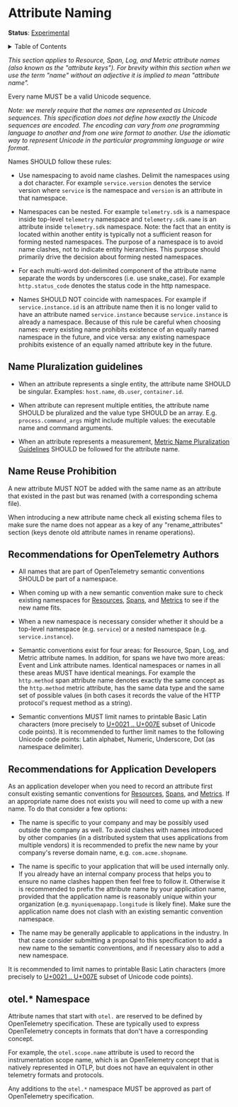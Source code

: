 # Attribute Naming

**Status**: [Experimental](../document-status.md)

<details>
<summary>Table of Contents</summary>

<!-- toc -->

- [Name Pluralization guidelines](#name-pluralization-guidelines)
- [Name Reuse Prohibition](#name-reuse-prohibition)
- [Recommendations for OpenTelemetry Authors](#recommendations-for-opentelemetry-authors)
- [Recommendations for Application Developers](#recommendations-for-application-developers)
- [otel.* Namespace](#otel-namespace)

<!-- tocstop -->

</details>

_This section applies to Resource, Span, Log, and Metric attribute names (also
known as the "attribute keys"). For brevity within this section when we use the
term "name" without an adjective it is implied to mean "attribute name"._

Every name MUST be a valid Unicode sequence.

_Note: we merely require that the names are represented as Unicode sequences.
This specification does not define how exactly the Unicode sequences are
encoded. The encoding can vary from one programming language to another and from
one wire format to another. Use the idiomatic way to represent Unicode in the
particular programming language or wire format._

Names SHOULD follow these rules:

- Use namespacing to avoid name clashes. Delimit the namespaces using a dot
  character. For example `service.version` denotes the service version where
  `service` is the namespace and `version` is an attribute in that namespace.

- Namespaces can be nested. For example `telemetry.sdk` is a namespace inside
  top-level `telemetry` namespace and `telemetry.sdk.name` is an attribute
  inside `telemetry.sdk` namespace.
  Note: the fact that an entity is located within another entity is typically
  not a sufficient reason for forming nested namespaces. The purpose of a
  namespace is to avoid name clashes, not to indicate entity hierarchies. This
  purpose should primarily drive the decision about forming nested namespaces.

- For each multi-word dot-delimited component of the attribute name separate the
  words by underscores (i.e. use snake_case). For example `http.status_code`
  denotes the status code in the http namespace.

- Names SHOULD NOT coincide with namespaces. For example if
  `service.instance.id` is an attribute name then it is no longer valid to have
  an attribute named `service.instance` because `service.instance` is already a
  namespace. Because of this rule be careful when choosing names: every existing
  name prohibits existence of an equally named namespace in the future, and vice
  versa: any existing namespace prohibits existence of an equally named
  attribute key in the future.

## Name Pluralization guidelines

- When an attribute represents a single entity, the attribute name SHOULD be singular.
  Examples: `host.name`, `db.user`, `container.id`.

- When attribute can represent multiple entities, the attribute name SHOULD be pluralized
  and the value type SHOULD be an array. E.g. `process.command_args` might include multiple
  values: the executable name and command arguments.

- When an attribute represents a measurement,
  [Metric Name Pluralization Guidelines](../metrics/semantic_conventions/README.md#pluralization)
  SHOULD be followed for the attribute name.

## Name Reuse Prohibition

A new attribute MUST NOT be added with the same name as an attribute that
existed in the past but was renamed (with a corresponding schema file).

When introducing a new attribute name check all existing schema files to make
sure the name does not appear as a key of any "rename_attributes" section (keys
denote old attribute names in rename operations).

## Recommendations for OpenTelemetry Authors

- All names that are part of OpenTelemetry semantic conventions SHOULD be part
  of a namespace.

- When coming up with a new semantic convention make sure to check existing
  namespaces for
  [Resources](../resource/semantic_conventions/README.md),
  [Spans](../trace/semantic_conventions/README.md),
  and
  [Metrics](../metrics/semantic_conventions/README.md)
  to see if the new name fits.

- When a new namespace is necessary consider whether it should be a top-level
  namespace (e.g. `service`) or a nested namespace (e.g. `service.instance`).

- Semantic conventions exist for four areas: for Resource, Span, Log, and Metric
  attribute names. In addition, for spans we have two more areas: Event and Link
  attribute names. Identical namespaces or names in all these areas MUST have
  identical meanings. For example the `http.method` span attribute name denotes
  exactly the same concept as the `http.method` metric attribute, has the same
  data type and the same set of possible values (in both cases it records the
  value of the HTTP protocol's request method as a string).

- Semantic conventions MUST limit names to printable Basic Latin characters
  (more precisely to
  [U+0021 .. U+007E](https://en.wikipedia.org/wiki/Basic_Latin_(Unicode_block)#Table_of_characters)
  subset of Unicode code points). It is recommended to further limit names to
  the following Unicode code points: Latin alphabet, Numeric, Underscore, Dot
  (as namespace delimiter).

## Recommendations for Application Developers

As an application developer when you need to record an attribute first consult
existing semantic conventions for
[Resources](../resource/semantic_conventions/README.md),
[Spans](../trace/semantic_conventions/README.md),
and
[Metrics](../metrics/semantic_conventions/README.md).
If an appropriate name does not exists you will need to come up with a new name.
To do that consider a few options:

- The name is specific to your company and may be possibly used outside the
  company as well. To avoid clashes with names introduced by other companies (in
  a distributed system that uses applications from multiple vendors) it is
  recommended to prefix the new name by your company's reverse domain name, e.g.
  `com.acme.shopname`.

- The name is specific to your application that will be used internally only. If
  you already have an internal company process that helps you to ensure no name
  clashes happen then feel free to follow it. Otherwise it is recommended to
  prefix the attribute name by your application name, provided that
  the application name is reasonably unique within your organization (e.g.
  `myuniquemapapp.longitude` is likely fine). Make sure the application name
  does not clash with an existing semantic convention namespace.

- The name may be generally applicable to applications in the industry. In that
  case consider submitting a proposal to this specification to add a new name to
  the semantic conventions, and if necessary also to add a new namespace.

It is recommended to limit names to printable Basic Latin characters
(more precisely to
[U+0021 .. U+007E](https://en.wikipedia.org/wiki/Basic_Latin_(Unicode_block)#Table_of_characters)
subset of Unicode code points).

## otel.* Namespace

Attribute names that start with `otel.` are reserved to be defined by
OpenTelemetry specification. These are typically used to express OpenTelemetry
concepts in formats that don't have a corresponding concept.

For example, the `otel.scope.name` attribute is used to record the
instrumentation scope name, which is an OpenTelemetry concept that is natively
represented in OTLP, but does not have an equivalent in other telemetry formats
and protocols.

Any additions to the `otel.*` namespace MUST be approved as part of
OpenTelemetry specification.

